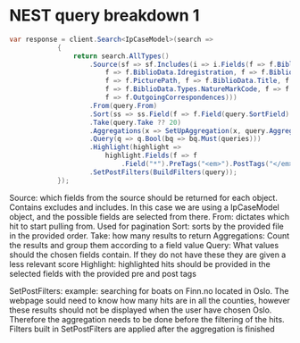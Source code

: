 
# NEST query breakdown 1

```C#
var response = client.Search<IpCaseModel>(search =>
            {
                return search.AllTypes()
                    .Source(sf => sf.Includes(i => i.Fields(f => f.BiblioData.Domain, f => f.BiblioData.Idapplication,
                        f => f.BiblioData.Idregistration, f => f.BiblioData.OPI, f => f.Status.HighLevelStatus,
                        f => f.PicturePath, f => f.BiblioData.Title, f => f.BiblioData.CustomerReference,
                        f => f.BiblioData.Types.NatureMarkCode, f => f.Invoices, f => f.Renewal,
                        f => f.OutgoingCorrespondences)))
                    .From(query.From)
                    .Sort(ss => ss.Field(f => f.Field(query.SortField).Order(query.SortOrder)))
                    .Take(query.Take ?? 20)
                    .Aggregations(x => SetUpAggregation(x, query.Aggregation, query))
                    .Query(q => q.Bool(bq => bq.Must(queries)))
                    .Highlight(highlight =>
                        highlight.Fields(f => f
                            .Field("*").PreTags("<em>").PostTags("</em>")))
                    .SetPostFilters(BuildFilters(query));
            });
```

Source: which fields from the source should be returned for each object. Contains excludes and includes. 
In this case we are using a IpCaseModel object, and the possible fields are selected from there.
From: dictates which hit to start pulling from. Used for pagination
Sort: sorts by the provided file in the provided order.
Take: how many results to return
Aggregations: Count the results and group them according to a field value
Query: What values should the chosen fields contain. If they do not have these they are given a less relevant score
Highlight: highlighted hits should be provided in the selected fields with the provided pre and post tags

SetPostFilters: 
example: searching for boats on Finn.no located in Oslo.
The webpage sould need to know how many hits are in all the counties, however these results should not be
displayed when the user have chosen Oslo. Therefore the aggregation needs to be done before the filtering of the hits.
Filters built in SetPostFilters are applied after the aggregation is finished